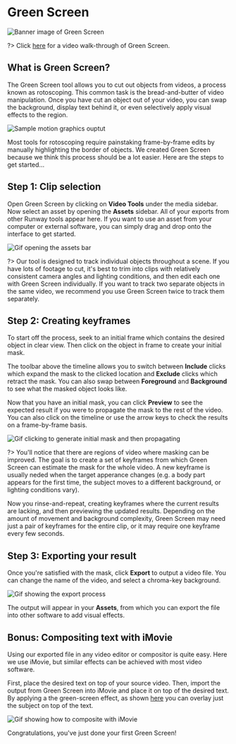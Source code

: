 # Green Screen

<img src="assets/images/video-tools/green-screen/banner.png" alt="Banner image of Green Screen">

?> Click [here](https://www.youtube.com/watch?v=-2UBoklCtjk&feature=youtu.be) for a video walk-through of Green Screen.

## What is Green Screen? 

The Green Screen tool allows you to cut out objects from videos, a process
known as rotoscoping. This common task is the bread-and-butter of video
manipulation. Once you have cut an object out of your video, you can swap the
background, display text behind it, or even selectively apply visual effects to
the region.

<img src="assets/images/video-tools/green-screen/composite.gif" alt="Sample motion graphics ouptut">

Most tools for rotoscoping require painstaking frame-by-frame edits by
manually highlighting the border of objects. We created Green Screen because
we think this process should be a lot easier. Here are the steps to get
started...

## Step 1: Clip selection

Open Green Screen by clicking on **Video Tools** under the media sidebar. Now
select an asset by opening the **Assets** sidebar. All of your exports from
other Runway tools appear here. If you want to use an asset from your computer
or external software, you can simply drag and drop onto the interface to get
started.

<img src="assets/images/video-tools/green-screen/clip-selection.gif" alt="Gif opening the assets bar">

?> Our tool is designed to track individual objects throughout a scene. If you
have lots of footage to cut, it's best to trim into clips with relatively
consistent camera angles and lighting conditions, and then edit each one with
Green Screen individually. If you want to track two separate objects in the
same video, we recommend you use Green Screen twice to track them separately.

## Step 2: Creating keyframes

To start off the process, seek to an initial frame which contains the desired
object in clear view. Then click on the object in frame to create your initial mask.

The toolbar above the timeline allows you to switch between
**Include** clicks which expand the mask to the clicked location and
**Exclude** clicks which retract the mask. You can also swap between
**Foreground** and **Background** to see what the masked object looks like.

Now that you have an initial mask, you can click **Preview** to see the
expected result if you were to propagate the mask to the rest of the video. You
can also click on the timeline or use the arrow keys to check the results on a
frame-by-frame basis.

<img src="assets/images/video-tools/green-screen/click-and-propagate.gif" alt="Gif clicking to generate initial mask and then propagating">

?> You'll notice that there are regions of video where masking can be improved.
The goal is to create a set of keyframes from which Green Screen can estimate
the mask for the whole video. A new keyframe is usually neded when the target
apperance changes (e.g. a body part appears for the first time, the subject
moves to a different background, or lighting conditions vary).

Now you rinse-and-repeat, creating keyframes where the current results are
lacking, and then previewing the updated results. Depending on the amount of
movement and background complexity, Green Screen may need just a pair of
keyframes for the entire clip, or it may require one keyframe every few 
seconds.

## Step 3: Exporting your result

Once you're satisfied with the mask, click **Export** to output a video file.
You can change the name of the video, and select a chroma-key background.

<img src="assets/images/video-tools/green-screen/export.gif" alt="Gif showing the export process">

The output will appear in your **Assets**, from which you can export the file
into other software to add visual effects.

## Bonus: Compositing text with iMovie

Using our exported file in any video editor or compositor is quite easy. Here
we use iMovie, but similar effects can be achieved with most video software.

First, place the desired text on top of your source video. Then, import the
output from Green Screen into iMovie and place it on top of the desired text.
By applying a the green-screen effect, as shown
[here](https://support.apple.com/en-us/HT210891) you can overlay just the
subject on top of the text.

<img src="assets/images/video-tools/green-screen/compositing.gif" alt="Gif showing how to composite with iMovie">

Congratulations, you've just done your first Green Screen!

